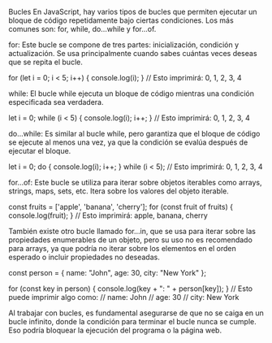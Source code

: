 Bucles
En JavaScript, hay varios tipos de bucles que permiten ejecutar un bloque de código repetidamente bajo ciertas condiciones. Los más comunes son: for, while, do...while y for...of.

for:
Este bucle se compone de tres partes: inicialización, condición y actualización. Se usa principalmente cuando sabes cuántas veces deseas que se repita el bucle.

for (let i = 0; i < 5; i++) {
console.log(i);
}
// Esto imprimirá: 0, 1, 2, 3, 4


while:
El bucle while ejecuta un bloque de código mientras una condición especificada sea verdadera.

let i = 0;
while (i < 5) {
console.log(i);
i++;
}
// Esto imprimirá: 0, 1, 2, 3, 4


do...while:
Es similar al bucle while, pero garantiza que el bloque de código se ejecute al menos una vez, ya que la condición se evalúa después de ejecutar el bloque.

let i = 0;
do {
console.log(i);
i++;
} while (i < 5);
// Esto imprimirá: 0, 1, 2, 3, 4


for...of:
Este bucle se utiliza para iterar sobre objetos iterables como arrays, strings, maps, sets, etc. Itera sobre los valores del objeto iterable.

const fruits = ['apple', 'banana', 'cherry'];
for (const fruit of fruits) {
console.log(fruit);
}
// Esto imprimirá: apple, banana, cherry


También existe otro bucle llamado for...in, que se usa para iterar sobre las propiedades enumerables de un objeto, pero su uso no es recomendado para arrays, ya que podría no iterar sobre los elementos en el orden esperado o incluir propiedades no deseadas.

const person = {
name: "John",
age: 30,
city: "New York"
};

for (const key in person) {
console.log(key + ": " + person[key]);
}
// Esto puede imprimir algo como:
// name: John
// age: 30
// city: New York


Al trabajar con bucles, es fundamental asegurarse de que no se caiga en un bucle infinito, donde la condición para terminar el bucle nunca se cumple. Eso podría bloquear la ejecución del programa o la página web.
